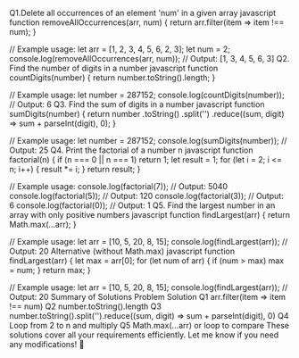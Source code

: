 Q1.Delete all occurrences of an element 'num' in a given array
javascript
function removeAllOccurrences(arr, num) {
    return arr.filter(item => item !== num);
}

// Example usage:
let arr = [1, 2, 3, 4, 5, 6, 2, 3];
let num = 2;
console.log(removeAllOccurrences(arr, num)); // Output: [1, 3, 4, 5, 6, 3]
Q2. Find the number of digits in a number
javascript
function countDigits(number) {
    return number.toString().length;
}

// Example usage:
let number = 287152;
console.log(countDigits(number)); // Output: 6
Q3. Find the sum of digits in a number
javascript
function sumDigits(number) {
    return number
        .toString()
        .split('')
        .reduce((sum, digit) => sum + parseInt(digit), 0);
}

// Example usage:
let number = 287152;
console.log(sumDigits(number)); // Output: 25
Q4. Print the factorial of a number n
javascript
function factorial(n) {
    if (n === 0 || n === 1) return 1;
    let result = 1;
    for (let i = 2; i <= n; i++) {
        result *= i;
    }
    return result;
}

// Example usage:
console.log(factorial(7)); // Output: 5040
console.log(factorial(5)); // Output: 120
console.log(factorial(3)); // Output: 6
console.log(factorial(0)); // Output: 1
Q5. Find the largest number in an array with only positive numbers
javascript
function findLargest(arr) {
    return Math.max(...arr);
}

// Example usage:
let arr = [10, 5, 20, 8, 15];
console.log(findLargest(arr)); // Output: 20
Alternative (without Math.max)
javascript
function findLargest(arr) {
    let max = arr[0];
    for (let num of arr) {
        if (num > max) max = num;
    }
    return max;
}

// Example usage:
let arr = [10, 5, 20, 8, 15];
console.log(findLargest(arr)); // Output: 20
Summary of Solutions
Problem	Solution
Q1	arr.filter(item => item !== num)
Q2	number.toString().length
Q3	number.toString().split('').reduce((sum, digit) => sum + parseInt(digit), 0)
Q4	Loop from 2 to n and multiply
Q5	Math.max(...arr) or loop to compare
These solutions cover all your requirements efficiently. Let me know if you need any modifications! 🚀

